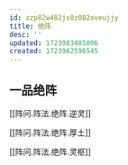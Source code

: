 ```yaml
---
id: zzp82w482js0z082oveujjy
title: 绝阵
desc: ''
updated: 1723983485006
created: 1723982596545
---
```


## 一品绝阵

[[阵问.阵法.绝阵.逆灵]]

[[阵问.阵法.绝阵.厚土]]

[[阵问.阵法.绝阵.灵枢]]
